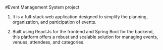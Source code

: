#Event Management System project 

1) It is a full-stack web application designed to simplify
the planning, organization, and participation of events. 

2) Built using ReactJs for the frontend and Spring Boot for the backend, 
this platform offers a robust and scalable solution for managing events, 
venues, attendees, and categories.
   
